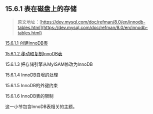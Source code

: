 ## 15.6.1 表在磁盘上的存储

> 原文地址：[https://dev.mysql.com/doc/refman/8.0/en/innodb-tables.html](https://dev.mysql.com/doc/refman/8.0/en/innodb-tables.html)

[15.6.1.1 创建InnoDB表](Tables/using-innodb-tables.md)

[15.6.1.2 移动和复制InnoDB表](Tables/innodb-migration.md)

15.6.1.3 把存储引擎从MyISAM修改为InnoDB

15.6.1.4 InnoDB自增的处理

15.6.1.5 InnoDB的外键约束

15.6.1.6 InnoDB表的限制

这一小节包含InnoDB表相关的主题。
